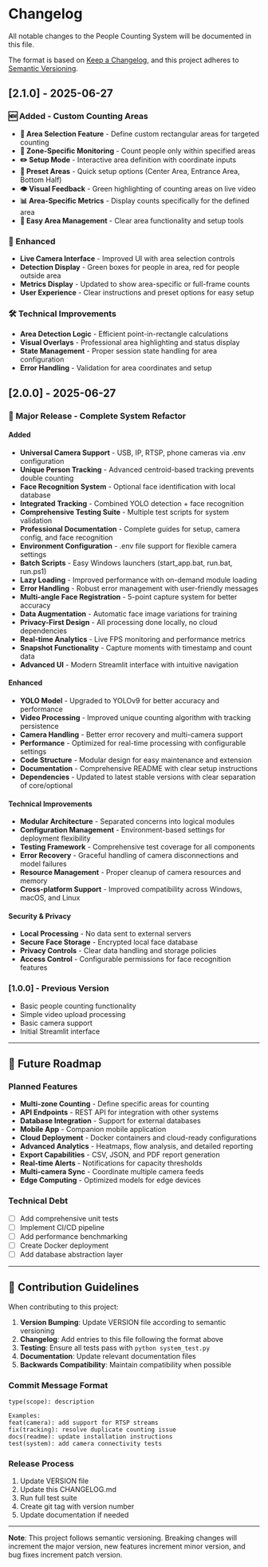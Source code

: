 # Changelog

All notable changes to the People Counting System will be documented in this file.

The format is based on [Keep a Changelog](https://keepachangelog.com/en/1.0.0/),
and this project adheres to [Semantic Versioning](https://semver.org/spec/v2.0.0.html).

## [2.1.0] - 2025-06-27

### 🆕 Added - Custom Counting Areas
- **📐 Area Selection Feature** - Define custom rectangular areas for targeted counting
- **🎯 Zone-Specific Monitoring** - Count people only within specified areas
- **✏️ Setup Mode** - Interactive area definition with coordinate inputs
- **🏪 Preset Areas** - Quick setup options (Center Area, Entrance Area, Bottom Half)
- **👁️ Visual Feedback** - Green highlighting of counting areas on live video
- **📊 Area-Specific Metrics** - Display counts specifically for the defined area
- **🔧 Easy Area Management** - Clear area functionality and setup tools

### 🎨 Enhanced
- **Live Camera Interface** - Improved UI with area selection controls
- **Detection Display** - Green boxes for people in area, red for people outside area
- **Metrics Display** - Updated to show area-specific or full-frame counts
- **User Experience** - Clear instructions and preset options for easy setup

### 🛠️ Technical Improvements
- **Area Detection Logic** - Efficient point-in-rectangle calculations
- **Visual Overlays** - Professional area highlighting and status display
- **State Management** - Proper session state handling for area configuration
- **Error Handling** - Validation for area coordinates and setup

## [2.0.0] - 2025-06-27

### 🎉 Major Release - Complete System Refactor

#### Added
- **Universal Camera Support** - USB, IP, RTSP, phone cameras via .env configuration
- **Unique Person Tracking** - Advanced centroid-based tracking prevents double counting
- **Face Recognition System** - Optional face identification with local database
- **Integrated Tracking** - Combined YOLO detection + face recognition
- **Comprehensive Testing Suite** - Multiple test scripts for system validation
- **Professional Documentation** - Complete guides for setup, camera config, and face recognition
- **Environment Configuration** - .env file support for flexible camera settings
- **Batch Scripts** - Easy Windows launchers (start_app.bat, run.bat, run.ps1)
- **Lazy Loading** - Improved performance with on-demand module loading
- **Error Handling** - Robust error management with user-friendly messages
- **Multi-angle Face Registration** - 5-point capture system for better accuracy
- **Data Augmentation** - Automatic face image variations for training
- **Privacy-First Design** - All processing done locally, no cloud dependencies
- **Real-time Analytics** - Live FPS monitoring and performance metrics
- **Snapshot Functionality** - Capture moments with timestamp and count data
- **Advanced UI** - Modern Streamlit interface with intuitive navigation

#### Enhanced
- **YOLO Model** - Upgraded to YOLOv9 for better accuracy and performance
- **Video Processing** - Improved unique counting algorithm with tracking persistence
- **Camera Handling** - Better error recovery and multi-camera support
- **Performance** - Optimized for real-time processing with configurable settings
- **Code Structure** - Modular design for easy maintenance and extension
- **Documentation** - Comprehensive README with clear setup instructions
- **Dependencies** - Updated to latest stable versions with clear separation of core/optional

#### Technical Improvements
- **Modular Architecture** - Separated concerns into logical modules
- **Configuration Management** - Environment-based settings for deployment flexibility
- **Testing Framework** - Comprehensive test coverage for all components
- **Error Recovery** - Graceful handling of camera disconnections and model failures
- **Resource Management** - Proper cleanup of camera resources and memory
- **Cross-platform Support** - Improved compatibility across Windows, macOS, and Linux

#### Security & Privacy
- **Local Processing** - No data sent to external servers
- **Secure Face Storage** - Encrypted local face database
- **Privacy Controls** - Clear data handling and storage policies
- **Access Control** - Configurable permissions for face recognition features

### [1.0.0] - Previous Version
- Basic people counting functionality
- Simple video upload processing
- Basic camera support
- Initial Streamlit interface

---

## 🚀 Future Roadmap

### Planned Features
- **Multi-zone Counting** - Define specific areas for counting
- **API Endpoints** - REST API for integration with other systems
- **Database Integration** - Support for external databases
- **Mobile App** - Companion mobile application
- **Cloud Deployment** - Docker containers and cloud-ready configurations
- **Advanced Analytics** - Heatmaps, flow analysis, and detailed reporting
- **Export Capabilities** - CSV, JSON, and PDF report generation
- **Real-time Alerts** - Notifications for capacity thresholds
- **Multi-camera Sync** - Coordinate multiple camera feeds
- **Edge Computing** - Optimized models for edge devices

### Technical Debt
- [ ] Add comprehensive unit tests
- [ ] Implement CI/CD pipeline
- [ ] Add performance benchmarking
- [ ] Create Docker deployment
- [ ] Add database abstraction layer

---

## 📝 Contribution Guidelines

When contributing to this project:

1. **Version Bumping**: Update VERSION file according to semantic versioning
2. **Changelog**: Add entries to this file following the format above
3. **Testing**: Ensure all tests pass with `python system_test.py`
4. **Documentation**: Update relevant documentation files
5. **Backwards Compatibility**: Maintain compatibility when possible

### Commit Message Format
```
type(scope): description

Examples:
feat(camera): add support for RTSP streams
fix(tracking): resolve duplicate counting issue
docs(readme): update installation instructions
test(system): add camera connectivity tests
```

### Release Process
1. Update VERSION file
2. Update this CHANGELOG.md
3. Run full test suite
4. Create git tag with version number
5. Update documentation if needed

---

**Note**: This project follows semantic versioning. Breaking changes will increment the major version, new features increment minor version, and bug fixes increment patch version.
